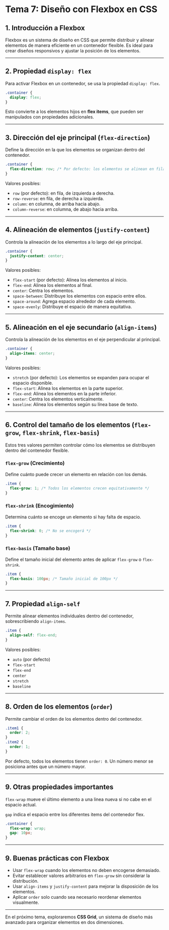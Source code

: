 # **Tema 7: Diseño con Flexbox en CSS**

## **1. Introducción a Flexbox**

Flexbox es un sistema de diseño en CSS que permite distribuir y alinear elementos de manera eficiente en un contenedor flexible. Es ideal para crear diseños responsivos y ajustar la posición de los elementos.

---

## **2. Propiedad `display: flex`**

Para activar Flexbox en un contenedor, se usa la propiedad `display: flex`.

```css
.container {
  display: flex;
}
```

Esto convierte a los elementos hijos en **flex items**, que pueden ser manipulados con propiedades adicionales.

---

## **3. Dirección del eje principal (`flex-direction`)**

Define la dirección en la que los elementos se organizan dentro del contenedor.

```css
.container {
  flex-direction: row; /* Por defecto: los elementos se alinean en fila */
}
```

Valores posibles:

- `row` (por defecto): en fila, de izquierda a derecha.
- `row-reverse`: en fila, de derecha a izquierda.
- `column`: en columna, de arriba hacia abajo.
- `column-reverse`: en columna, de abajo hacia arriba.

---

## **4. Alineación de elementos (`justify-content`)**

Controla la alineación de los elementos a lo largo del eje principal.

```css
.container {
  justify-content: center;
}
```

Valores posibles:

- `flex-start` (por defecto): Alinea los elementos al inicio.
- `flex-end`: Alinea los elementos al final.
- `center`: Centra los elementos.
- `space-between`: Distribuye los elementos con espacio entre ellos.
- `space-around`: Agrega espacio alrededor de cada elemento.
- `space-evenly`: Distribuye el espacio de manera equitativa.

---

## **5. Alineación en el eje secundario (`align-items`)**

Controla la alineación de los elementos en el eje perpendicular al principal.

```css
.container {
  align-items: center;
}
```

Valores posibles:

- `stretch` (por defecto): Los elementos se expanden para ocupar el espacio disponible.
- `flex-start`: Alinea los elementos en la parte superior.
- `flex-end`: Alinea los elementos en la parte inferior.
- `center`: Centra los elementos verticalmente.
- `baseline`: Alinea los elementos según su línea base de texto.

---

## **6. Control del tamaño de los elementos (`flex-grow`, `flex-shrink`, `flex-basis`)**

Estos tres valores permiten controlar cómo los elementos se distribuyen dentro del contenedor flexible.

### **`flex-grow` (Crecimiento)**

Define cuánto puede crecer un elemento en relación con los demás.

```css
.item {
  flex-grow: 1; /* Todos los elementos crecen equitativamente */
}
```

### **`flex-shrink` (Encogimiento)**

Determina cuánto se encoge un elemento si hay falta de espacio.

```css
.item {
  flex-shrink: 0; /* No se encogerá */
}
```

### **`flex-basis` (Tamaño base)**

Define el tamaño inicial del elemento antes de aplicar `flex-grow` o `flex-shrink`.

```css
.item {
  flex-basis: 100px; /* Tamaño inicial de 100px */
}
```

---

## **7. Propiedad `align-self`**

Permite alinear elementos individuales dentro del contenedor, sobrescribiendo `align-items`.

```css
.item {
  align-self: flex-end;
}
```

Valores posibles:

- `auto` (por defecto)
- `flex-start`
- `flex-end`
- `center`
- `stretch`
- `baseline`

---

## **8. Orden de los elementos (`order`)**

Permite cambiar el orden de los elementos dentro del contenedor.

```css
.item1 {
  order: 2;
}
.item2 {
  order: 1;
}
```

Por defecto, todos los elementos tienen `order: 0`. Un número menor se posiciona antes que un número mayor.

---

## **9. Otras propiedades importantes**

`flex-wrap` mueve el último elemento a una linea nueva si no cabe en el espacio actual.

`gap` indica el espacio entre los diferentes items del contenedor flex.

```css
.container {
  flex-wrap: wrap;
  gap: 10px;
}
```

---

## **9. Buenas prácticas con Flexbox**

- Usar `flex-wrap` cuando los elementos no deben encogerse demasiado.
- Evitar establecer valores arbitrarios en `flex-grow` sin considerar la distribución.
- Usar `align-items` y `justify-content` para mejorar la disposición de los elementos.
- Aplicar `order` solo cuando sea necesario reordenar elementos visualmente.

---

En el próximo tema, exploraremos **CSS Grid**, un sistema de diseño más avanzado para organizar elementos en dos dimensiones.
